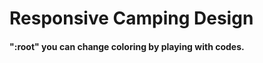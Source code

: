 <h1>Responsive Camping Design</h1>

<h4>":root"  you can change coloring by playing with codes.</h4>
